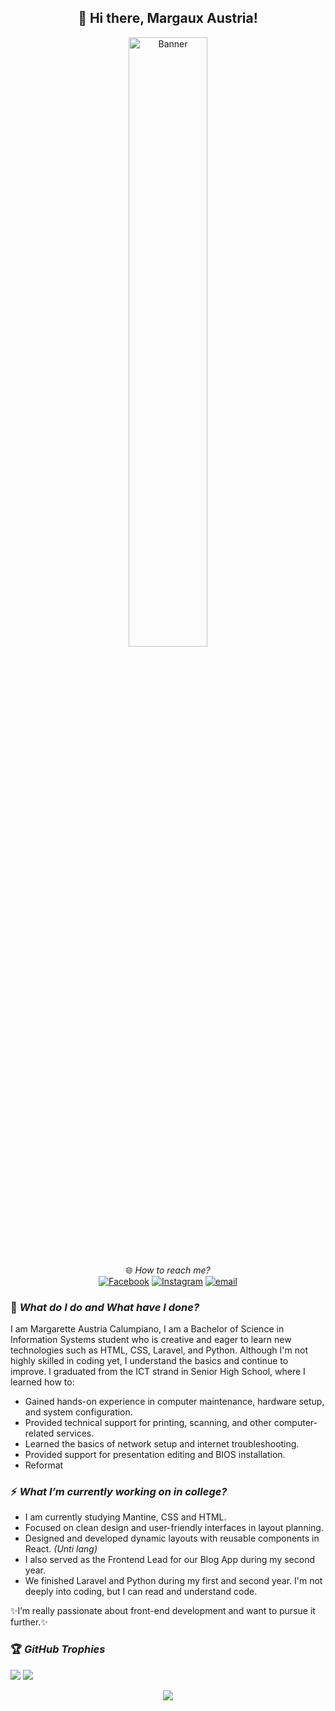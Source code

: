 <div align="center">

## 👋 Hi there, Margaux Austria!

<a href="https://yuna0x0.com">
  <img src="https://i.pinimg.com/736x/d4/40/0d/d4400dfdcdb33baaf9abca61114f5733.jpg" alt="Banner" width="50%">
</a>

<br>
  
🌐 *How to reach me?*  
[![Facebook](https://img.shields.io/badge/Facebook-%231877F2.svg?logo=Facebook&logoColor=white)](https://facebook.com/https://www.facebook.com/margarette.calumpiano.56) [![Instagram](https://img.shields.io/badge/Instagram-%23E4405F.svg?logo=Instagram&logoColor=white)](https://instagram.com/m_dy04) [![email](https://img.shields.io/badge/Email-D14836?logo=gmail&logoColor=white)](mailto:calumpianomargarette@gmail.com) 
</div>

### 🌱 *What do I do and What have I done?*
I am Margarette Austria Calumpiano, I am a Bachelor of Science in Information Systems student who is creative and eager to learn new technologies such as HTML, CSS, Laravel, and Python. Although I'm not highly skilled in coding yet, I understand the basics and continue to improve. I graduated from the ICT strand in Senior High School, where I learned how to:

- Gained hands-on experience in computer maintenance, hardware setup, and system configuration.
- Provided technical support for printing, scanning, and other computer-related services.
- Learned the basics of network setup and internet troubleshooting.
- Provided support for presentation editing and BIOS installation.
- Reformat

### ⚡ *What I’m currently working on in college?*
- I am currently studying Mantine, CSS and HTML.
- Focused on clean design and user-friendly interfaces in layout planning.
- Designed and developed dynamic layouts with reusable components in React. *(Unti lang)*
- I also served as the Frontend Lead for our Blog App during my second year.
- We finished Laravel and Python during my first and second year. I'm not deeply into coding, but I can read and understand code.

✨I’m really passionate about front-end development and want to pursue it further.✨

### 🏆 *GitHub Trophies*
![](https://github-profile-trophy.vercel.app/?username=margaaustria&theme=radical&no-frame=false&no-bg=true&margin-w=4)
[![](https://visitcount.itsvg.in/api?id=margaaustria&icon=0&color=0)](https://visitcount.itsvg.in)

<div align="center">

![](https://github-readme-stats.vercel.app/api/top-langs/?username=margaaustria&theme=dark&hide_border=false&include_all_commits=false&count_private=false&layout=compact)
</div>
